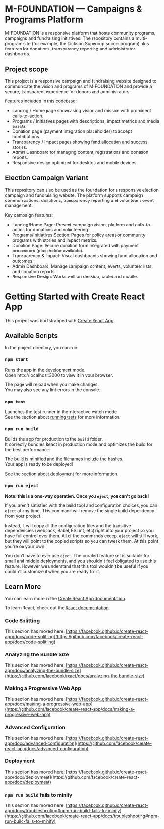 # M-FOUNDATION — Campaigns & Programs Platform

<!-- M-FOUNDATION overview -->

M-FOUNDATION is a responsive platform that hosts community programs, campaigns and fundraising initiatives. The repository contains a multi-program site (for example, the Dickson Supercup soccer program) plus features for donations, transparency reporting and administrator dashboards.

## Project scope

This project is a responsive campaign and fundraising website designed to communicate the vision and programs of M-FOUNDATION and provide a secure, transparent experience for donors and administrators.

Features included in this codebase:

- Landing / Home page showcasing vision and mission with prominent calls-to-action.
- Programs / Initiatives pages with descriptions, impact metrics and media assets.
- Donation page (payment integration placeholder) to accept contributions.
- Transparency / Impact pages showing fund allocation and success stories.
- Admin Dashboard for managing content, registrations and donation reports.
- Responsive design optimized for desktop and mobile devices.


## Election Campaign Variant

This repository can also be used as the foundation for a responsive election campaign and fundraising website. The platform supports campaign communications, donations, transparency reporting and volunteer / event management.

Key campaign features:

- Landing/Home Page: Present campaign vision, platform and calls-to-action for donations and volunteering.
- Programs/Initiatives Section: Pages for policy areas or community programs with stories and impact metrics.
- Donation Page: Secure donation form integrated with payment processors (placeholder available).
- Transparency & Impact: Visual dashboards showing fund allocation and outcomes.
- Admin Dashboard: Manage campaign content, events, volunteer lists and donation reports.
- Responsive Design: Works well on desktop, tablet and mobile.


# Getting Started with Create React App

This project was bootstrapped with [Create React App](https://github.com/facebook/create-react-app).

## Available Scripts

In the project directory, you can run:

### `npm start`

Runs the app in the development mode.\
Open [http://localhost:3000](http://localhost:3000) to view it in your browser.

The page will reload when you make changes.\
You may also see any lint errors in the console.

### `npm test`

Launches the test runner in the interactive watch mode.\
See the section about [running tests](https://facebook.github.io/create-react-app/docs/running-tests) for more information.

### `npm run build`

Builds the app for production to the `build` folder.\
It correctly bundles React in production mode and optimizes the build for the best performance.

The build is minified and the filenames include the hashes.\
Your app is ready to be deployed!

See the section about [deployment](https://facebook.github.io/create-react-app/docs/deployment) for more information.

### `npm run eject`

**Note: this is a one-way operation. Once you `eject`, you can't go back!**

If you aren't satisfied with the build tool and configuration choices, you can `eject` at any time. This command will remove the single build dependency from your project.

Instead, it will copy all the configuration files and the transitive dependencies (webpack, Babel, ESLint, etc) right into your project so you have full control over them. All of the commands except `eject` will still work, but they will point to the copied scripts so you can tweak them. At this point you're on your own.

You don't have to ever use `eject`. The curated feature set is suitable for small and middle deployments, and you shouldn't feel obligated to use this feature. However we understand that this tool wouldn't be useful if you couldn't customize it when you are ready for it.

## Learn More

You can learn more in the [Create React App documentation](https://facebook.github.io/create-react-app/docs/getting-started).

To learn React, check out the [React documentation](https://reactjs.org/).

### Code Splitting

This section has moved here: [https://facebook.github.io/create-react-app/docs/code-splitting](https://github.com/facebook/create-react-app/docs/code-splitting)

### Analyzing the Bundle Size

This section has moved here: [https://facebook.github.io/create-react-app/docs/analyzing-the-bundle-size](https://github.com/facebook/react/docs/analyzing-the-bundle-size)

### Making a Progressive Web App

This section has moved here: [https://facebook.github.io/create-react-app/docs/making-a-progressive-web-app](https://github.com/facebook/create-react-app/docs/making-a-progressive-web-app)

### Advanced Configuration

This section has moved here: [https://facebook.github.io/create-react-app/docs/advanced-configuration](https://github.com/facebook/create-react-app/docs/advanced-configuration)

### Deployment

This section has moved here: [https://facebook.github.io/create-react-app/docs/deployment](https://github.com/facebook/create-react-app/docs/deployment)

### `npm run build` fails to minify

This section has moved here: [https://facebook.github.io/create-react-app/docs/troubleshooting#npm-run-build-fails-to-minify](https://github.com/facebook/create-react-app/docs/troubleshooting#npm-run-build-fails-to-minify)
